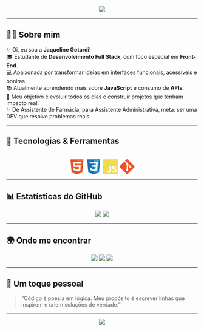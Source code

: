 <!-- Banner animado / espaço sideral com nome e apresentação -->
<p align="center">
  <img src="https://capsule-render.vercel.app/api?type=waving&color=0:1e3c72,100:2a5298&height=200&section=header&text=Jaqueline%20Gotardi%20🩵💻&fontSize=40&fontColor=ffffff&animation=fadeIn" />
</p>

---

## 👩‍💻 Sobre mim  

✨ Oi, eu sou a **Jaqueline Gotardi**!  
🎓 Estudante de **Desenvolvimento Full Stack**, com foco especial em **Front-End**.  
💻 Apaixonada por transformar ideias em interfaces funcionais, acessíveis e bonitas.  
📚 Atualmente aprendendo mais sobre **JavaScript** e consumo de **APIs**.  
🚀 Meu objetivo é evoluir todos os dias e construir projetos que tenham impacto real.                          
✨ De Assistente de Farmácia, para Assistente Administrativa, meta: ser uma DEV que resolve problemas reais.

---

## 🚀 Tecnologias & Ferramentas  

<div align="center" style="display: inline_block"><br>
  <img align="center" alt="HTML" height="40" width="40" src="https://raw.githubusercontent.com/devicons/devicon/master/icons/html5/html5-original.svg">
  <img align="center" alt="CSS" height="40" width="40" src="https://raw.githubusercontent.com/devicons/devicon/master/icons/css3/css3-original.svg">
  <img align="center" alt="JavaScript" height="40" width="40" src="https://raw.githubusercontent.com/devicons/devicon/master/icons/javascript/javascript-plain.svg">
  <img align="center" alt="Git" height="40" width="40" src="https://raw.githubusercontent.com/devicons/devicon/master/icons/git/git-original.svg">
</div>  

---

## 📊 Estatísticas do GitHub  

<div align="center">
  <img height="180em" src="https://github-readme-stats.vercel.app/api?username=Jaqueline-Gotardi&show_icons=true&theme=tokyonight&include_all_commits=true&count_private=true"/>
  <img height="180em" src="https://github-readme-stats.vercel.app/api/top-langs/?username=Jaqueline-Gotardi&layout=compact&langs_count=6&theme=tokyonight"/>
</div>

---

## 🌍 Onde me encontrar  

<div align="center">
  <a href="https://instagram.com/jaquelineribeirogotardi" target="_blank"><img src="https://img.shields.io/badge/-Instagram-%23E4405F?style=for-the-badge&logo=instagram&logoColor=white"></a>
  <a href="mailto:jaquelineribeirogotardi@gmail.com"><img src="https://img.shields.io/badge/-Gmail-%23333?style=for-the-badge&logo=gmail&logoColor=white"></a>
  <a href="https://www.linkedin.com/in/jaqueline-gotardi" target="_blank"><img src="https://img.shields.io/badge/-LinkedIn-%230077B5?style=for-the-badge&logo=linkedin&logoColor=white"></a>
</div>  

---

## 🎨 Um toque pessoal  

> “Código é poesia em lógica. Meu propósito é escrever linhas que inspirem e criem soluções de verdade.”  

---

<!-- Rodapé com onda -->
<p align="center">
  <img src="https://capsule-render.vercel.app/api?type=waving&color=0:66a6ff,100:89f7fe&height=120&section=footer"/>
</p>
